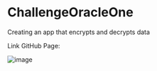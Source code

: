 # ChallengeOracleOne
Creating an app that encrypts and decrypts data

Link GitHub Page:


![image](https://github.com/imR2D2/ChallengeOracleOne/assets/102141714/680fabd4-f277-494d-811a-e370b627e0fb)


